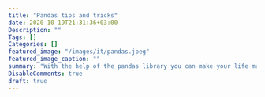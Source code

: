 ```yaml
---
title: "Pandas tips and tricks"
date: 2020-10-19T21:31:36+03:00
Description: ""
Tags: []
Categories: []
featured_image: "/images/it/pandas.jpeg"
featured_image_caption: ""
summary: "With the help of the pandas library you can make your life much easier. Here I have given several examples that can be useful to both analysts and anyone who wants to automate work with tabular data."
DisableComments: true
draft: true
---
```

